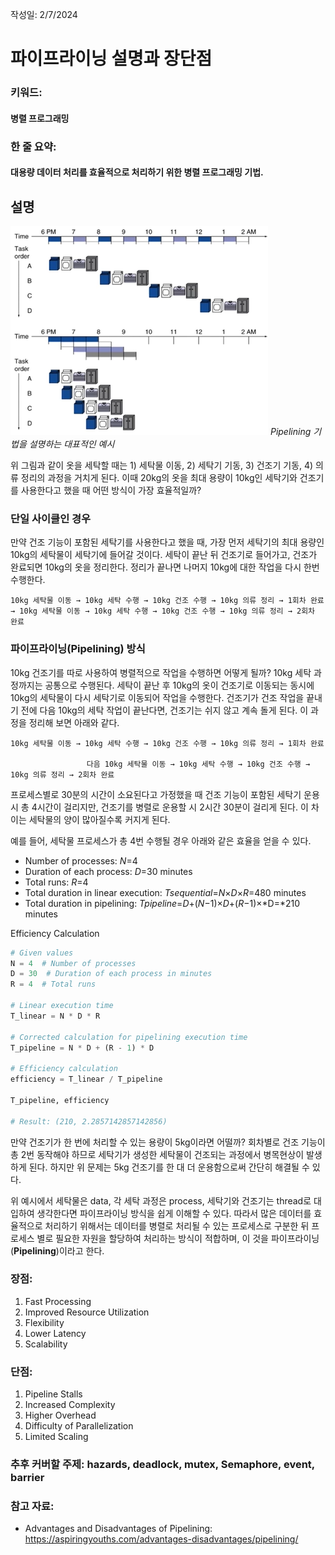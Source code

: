 작성일: 2/7/2024

# 파이프라이닝 설명과 장단점

### 키워드:
#### 병렬 프로그래밍

### 한 줄 요약:
#### 대용량 데이터 처리를 효율적으로 처리하기 위한 병렬 프로그래밍 기법.

## 설명
![Pipelining 기법을 설명하는 대표적인 예시](/hong/img/pipelined_architecture.png)
*Pipelining 기법을 설명하는 대표적인 예시*

위 그림과 같이 옷을 세탁할 때는 1) 세탁물 이동, 2) 세탁기 기동, 3) 건조기 기동, 4) 의류 정리의 과정을 거치게 된다. 이때 20kg의 옷을 최대 용량이 10kg인 세탁기와 건조기를 사용한다고 했을 때 어떤 방식이 가장 효율적일까?

### 단일 사이클인 경우
만약 건조 기능이 포함된 세탁기를 사용한다고 했을 때, 가장 먼저 세탁기의 최대 용량인 10kg의 세탁물이 세탁기에 들어갈 것이다. 세탁이 끝난 뒤 건조기로 들어가고, 건조가 완료되면 10kg의 옷을 정리한다. 정리가 끝나면 나머지 10kg에 대한 작업을 다시 한번 수행한다.

```
10kg 세탁물 이동 → 10kg 세탁 수행 → 10kg 건조 수행 → 10kg 의류 정리 → 1회차 완료 → 10kg 세탁물 이동 → 10kg 세탁 수행 → 10kg 건조 수행 → 10kg 의류 정리 → 2회차 완료
```

### 파이프라이닝(Pipelining) 방식
10kg 건조기를 따로 사용하여 병렬적으로 작업을 수행하면 어떻게 될까? 10kg 세탁 과정까지는 공통으로 수행된다. 세탁이 끝난 후 10kg의 옷이 건조기로 이동되는 동시에 10kg의 세탁물이 다시 세탁기로 이동되어 작업을 수행한다. 건조기가 건조 작업을 끝내기 전에 다음 10kg의 세탁 작업이 끝난다면, 건조기는 쉬지 않고 계속 돌게 된다. 이 과정을 정리해 보면 아래와 같다.

```
10kg 세탁물 이동 → 10kg 세탁 수행 → 10kg 건조 수행 → 10kg 의류 정리 → 1회차 완료

                 다음 10kg 세탁물 이동 → 10kg 세탁 수행 → 10kg 건조 수행 → 10kg 의류 정리 → 2회차 완료
```

프로세스별로 30분의 시간이 소요된다고 가정했을 때 건조 기능이 포함된 세탁기 운용 시 총 4시간이 걸리지만, 건조기를 병렬로 운용할 시 2시간 30분이 걸리게 된다. 이 차이는 세탁물의 양이 많아질수록 커지게 된다.

예를 들어, 세탁물 프로세스가 총 4번 수행될 경우 아래와 같은 효율을 얻을 수 있다.

- Number of processes: _N_=4
- Duration of each process: _D_=30 minutes
- Total runs: _R_=4
- Total duration in linear execution: _Tsequential_=*N*×*D*×*R*=480 minutes
- Total duration in pipelining: _Tpipeline_=_D_+(*N*−1)×*D*+(*R*−1)×*D=*210 minutes

Efficiency Calculation

```python
# Given values
N = 4  # Number of processes
D = 30  # Duration of each process in minutes
R = 4  # Total runs

# Linear execution time
T_linear = N * D * R

# Corrected calculation for pipelining execution time
T_pipeline = N * D + (R - 1) * D

# Efficiency calculation
efficiency = T_linear / T_pipeline

T_pipeline, efficiency

# Result: (210, 2.2857142857142856)
```

만약 건조기가 한 번에 처리할 수 있는 용량이 5kg이라면 어떨까? 회차별로 건조 기능이 총 2번 동작해야 하므로 세탁기가 생성한 세탁물이 건조되는 과정에서 병목현상이 발생하게 된다. 하지만 위 문제는 5kg 건조기를 한 대 더 운용함으로써 간단히 해결될 수 있다.

위 예시에서 세탁물은 data, 각 세탁 과정은 process, 세탁기와 건조기는 thread로 대입하여 생각한다면 파이프라이닝 방식을 쉽게 이해할 수 있다. 따라서 많은 데이터를 효율적으로 처리하기 위해서는 데이터를 병렬로 처리될 수 있는 프로세스로 구분한 뒤 프로세스 별로 필요한 자원을 할당하여 처리하는 방식이 적합하며, 이 것을 파이프라이닝(**Pipelining**)이라고 한다.

<!-- TODO: 장단점 설명 필요 -->
### 장점:

1. Fast Processing
2. Improved Resource Utilization
3. Flexibility
4. Lower Latency
5. Scalability

### 단점:

1. Pipeline Stalls
2. Increased Complexity
3. Higher Overhead
4. Difficulty of Parallelization
5. Limited Scaling


### 추후 커버할 주제: hazards, deadlock, mutex, Semaphore, event, barrier


### 참고 자료:
- Advantages and Disadvantages of Pipelining: https://aspiringyouths.com/advantages-disadvantages/pipelining/
